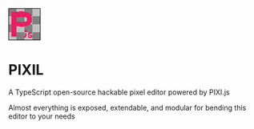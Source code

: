 <img src="./public/pixil_logo_ugly.png"/>

# PIXIL

A TypeScript open-source hackable pixel editor powered by PIXI.js

Almost everything is exposed, extendable, and modular for bending this editor to your needs
